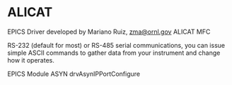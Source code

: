 # ALICAT
EPICS Driver developed by Mariano Ruiz, zma@ornl.gov
ALICAT MFC

RS-232 (default for most) or RS-485 serial communications, you can issue simple ASCII commands to gather data from your instrument and change how it operates.

EPICS Module ASYN drvAsynIPPortConfigure 

